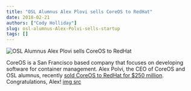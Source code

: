 ```yaml
---
title: "OSL Alumnus Alex Plovi sells CoreOS to RedHat"
date: 2018-02-21
authors: ["Cody Holliday"]
slug: osl-alumnus-Alex-Polvi-sells-startup
tags: []
---
```


![OSL Alumnus Alex Plovi sells CoreOS to RedHat](/images/COS_RHblog.png)

CoreOS is a San Francisco based company that focuses on developing software for container management. Alex Polvi, the
CEO of CoreOS and OSL alumnus, recently
[sold CoreOS to RedHat for $250 million](https://www.redhat.com/en/about/press-releases/red-hat-acquire-coreos-expanding-its-kubernetes-and-containers-leadership).
Congratulations, Alex! [img src](https://www.redhat.com/en/blog/faq-red-hat-acquire-coreos)

